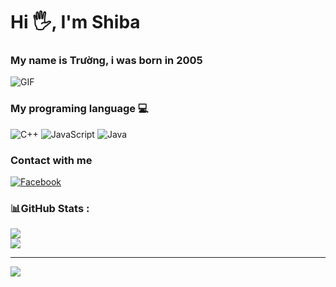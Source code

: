 
# Hi 🖐, I'm Shiba

### My name is Trường, i was born in 2005

![GIF](https://i.ibb.co/WkVwQ0b/Melodic-Obedient-Greathornedowl.webp)

### My programing language 💻
![C++](https://img.shields.io/badge/c++-%2300599C.svg?style=for-the-badge&logo=c%2B%2B&logoColor=white) ![JavaScript](https://img.shields.io/badge/javascript-%23323330.svg?style=for-the-badge&logo=javascript&logoColor=%23F7DF1E) ![Java](https://img.shields.io/badge/java-%23ED8B00.svg?style=for-the-badge&logo=java&logoColor=white)

### Contact with me 
[![Facebook](https://img.shields.io/badge/Facebook-%231877F2.svg?logo=Facebook&logoColor=white)](https://www.facebook.com/profile.php?id=100042009152032) 

### 📊GitHub Stats :
![](https://github-readme-stats.vercel.app/api?username=truong9c2208&theme=synthwave&hide_border=false&include_all_commits=false&count_private=false)<br/>
![](https://github-readme-streak-stats.herokuapp.com/?user=truong9c2208&theme=synthwave&hide_border=false)<br/>

---
[![](https://visitcount.itsvg.in/api?id=truong9c2208&icon=2&color=1)](https://visitcount.itsvg.in)
